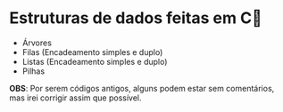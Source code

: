# Estruturas de dados feitas em C:game_die:

- Árvores
- Filas (Encadeamento simples e duplo)
- Listas (Encadeamento simples e duplo)
- Pilhas

**OBS**: Por serem códigos antigos, alguns podem estar sem comentários, mas irei corrigir assim que possível.
